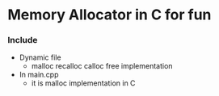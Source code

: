 # Memory Allocator in C for fun

### Include
 * Dynamic file
   * malloc recalloc calloc free implementation
 * In main.cpp 
   * it is malloc implementation in C 
